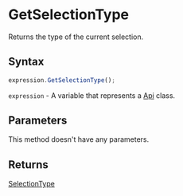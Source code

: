 # GetSelectionType

Returns the type of the current selection.

## Syntax

```javascript
expression.GetSelectionType();
```

`expression` - A variable that represents a [Api](Methods.md) class.

## Parameters

This method doesn't have any parameters.

## Returns

[SelectionType](../Enumeration/SelectionType.md)
